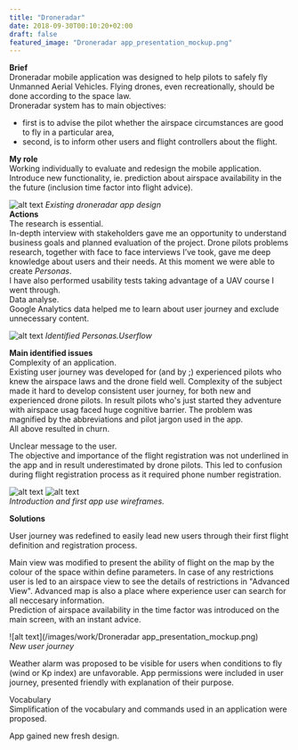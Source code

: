 ```yaml
---
title: "Droneradar"
date: 2018-09-30T00:10:20+02:00
draft: false
featured_image: "Droneradar app_presentation_mockup.png"
---
```


**Brief** <br>
Droneradar mobile application was designed to help pilots to safely fly Unmanned Aerial Vehicles. 
Flying drones, even recreationally, should be done according to the space law.<br>
Droneradar system has to main objectives:<br>
- first is to advise the pilot whether the airspace circumstances are good to fly in a particular area, <br>
- second, is  to inform other users and flight controllers about the flight. 

**My role** <br>
Working individually to evaluate and redesign the mobile application. 
Introduce new functionality, ie. prediction about airspace availability in the the future (inclusion time factor into flight advice).

![alt text](/images/work/portfoliodroneradar1.png)
*Existing droneradar app design*
<br>
**Actions**<br>
The research is essential.<br>
In-depth interview with stakeholders gave me an opportunity to understand business goals and planned evaluation of the project. Drone pilots problems research, together with face to face interviews I’ve took, gave me deep knowledge about users and their needs. 
At this moment we were able to create *Personas*.<br>
I have also performed usability tests taking advantage of a UAV course I went through.<br> 
Data analyse.<br>
Google Analytics data helped me to learn about user journey and exclude unnecessary content.<br>

![alt text](/images/work/Droneradarpersonas.png)
*Identified Personas.Userflow*

**Main identified issues**<br>
Complexity of an application.<br>
Existing user journey was developed for (and by ;) experienced pilots who knew the airspace laws and the drone field well. Complexity of the subject made it hard to develop consistent user journey, for both new and experienced drone pilots. In result pilots who's just started they adventure with airspace usag faced huge cognitive barrier. 
The problem was magnified by the abbreviations and pilot jargon used in the app. <br>
All above resulted in churn.<br>

Unclear message to the user.<br>
The objective and importance of the flight registration was not underlined in the app and in result underestimated by drone pilots. This led to confusion during flight registration process as it required phone number registration. <br>

![alt text](/images/work/wireframes.png)
![alt text](/images/work/wireframes1.png)<br>
*Introduction and first app use wireframes.*<br>


**Solutions**

User journey was redefined to easily lead new users through their first flight definition and registration process. <br>

Main view was modified to present the ability of flight on the map by the colour of the space within define parameters. In case of any restrictions user is led to an airspace view to see the details of restrictions in "Advanced View". Advanced map is also a place where experience user can search for all neccesary information.<br>
Prediction of airspace availability in the time factor was introduced on the main screen, with an instant advice.<br>

![alt text](/images/work/Droneradar app_presentation_mockup.png)<br>
*New user journey*

Weather alarm was proposed to be visible for users when conditions to fly (wind or Kp index) are unfavorable.
App permissions were included in user journey, presented friendly with explanation of their purpose.<br>

Vocabulary<br>
Simplification of the vocabulary and commands used in an application were proposed.<br>

App gained new fresh design.<br>






 



